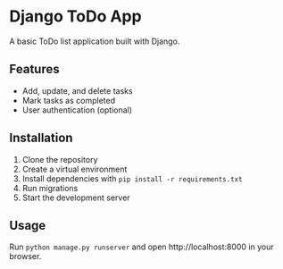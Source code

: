 # Django ToDo App

A basic ToDo list application built with Django.

## Features

- Add, update, and delete tasks
- Mark tasks as completed
- User authentication (optional)

## Installation

1. Clone the repository
2. Create a virtual environment
3. Install dependencies with `pip install -r requirements.txt`
4. Run migrations
5. Start the development server

## Usage

Run `python manage.py runserver` and open http://localhost:8000 in your browser.


